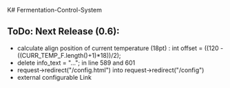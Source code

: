 K# Fermentation-Control-System

## ToDo: Next Release (0.6):
- calculate align position of current temperature (18pt) : int offset = ((120 - ((CURR_TEMP_F.length()+1)*18))/2);
- delete info_text = "..."; in line 589 and 601
- request->redirect("/config.html") into request->redirect("/config")
- external configurable Link <i class="fas fa-external-link"></i>
